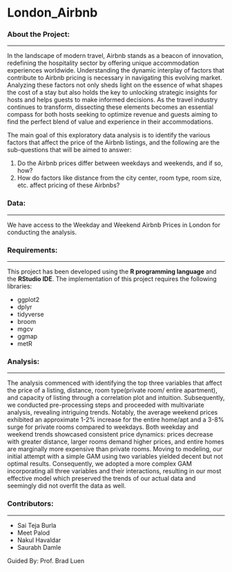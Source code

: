# London_Airbnb

### About the Project:
----------------------

In the landscape of modern travel, Airbnb stands as a beacon of innovation, redefining the hospitality sector by offering unique accommodation experiences worldwide. Understanding the dynamic interplay of factors that contribute to Airbnb pricing is necessary in navigating this evolving market. Analyzing these factors not only sheds light on the essence of what shapes the cost of a stay but also holds the key to unlocking strategic insights for hosts and helps guests to make informed decisions. As the travel industry continues to transform, dissecting these elements becomes an essential compass for both hosts seeking to optimize revenue and guests aiming to find the perfect blend of value and experience in their accommodations.

The main goal of this exploratory data analysis is to identify the various factors that affect the price of the Airbnb listings, and the following are the sub-questions that will be aimed to answer:
1. Do the Airbnb prices differ between weekdays and weekends, and if so, how?
2. How do factors like distance from the city center, room type, room size, etc. affect pricing of these Airbnbs?

### Data:
---------

We have access to the Weekday and Weekend Airbnb Prices in London for conducting the analysis.

### Requirements:
-----------------

This project has been developed using the **R programming language** and the **RStudio IDE**. The implementation of this project requires the following libraries:

- ggplot2
- dplyr
- tidyverse
- broom
- mgcv
- ggmap
- metR

### Analysis:
-------------

The analysis commenced with identifying the top three variables that affect the price of a listing, distance, room type(private room/ entire apartment), and capacity of listing through a correlation plot and intuition. Subsequently, we conducted pre-processing steps and proceeded with multivariate analysis, revealing intriguing trends. Notably, the average weekend prices exhibited an approximate 1-2% increase for the entire home/apt and a 3-8% surge for private rooms compared to weekdays. Both weekday and weekend trends showcased consistent price dynamics: prices decrease with greater distance, larger rooms demand higher prices, and entire homes are marginally more expensive than private rooms. Moving to modeling, our initial attempt with a simple GAM using two variables yielded decent but not optimal results. Consequently, we adopted a more complex GAM incorporating all three variables and their interactions, resulting in our most effective model which preserved the trends of our actual data and seemingly did not overfit the data as well.

### Contributors:
-----------------

- Sai Teja Burla
- Meet Palod
- Nakul Havaldar
- Saurabh Damle

Guided By: Prof. Brad Luen
